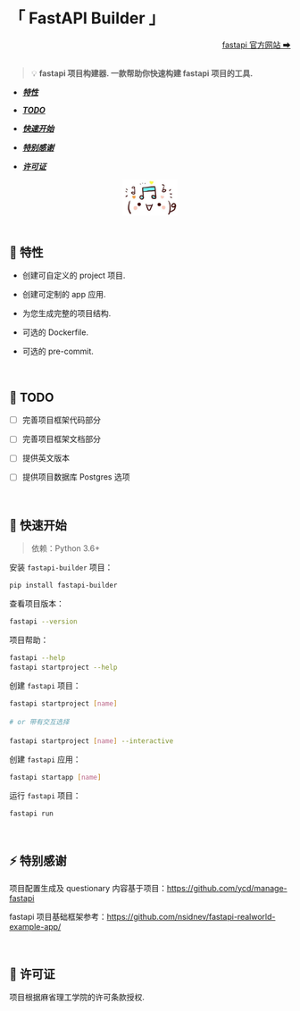 # 「 FastAPI Builder 」

<div align="right">
    <a href="https://fastapi.tiangolo.com/zh/">fastapi 官方网站 ➡</a>
</div>

<br>

> 💡 **fastapi 项目构建器. 一款帮助你快速构建 fastapi 项目的工具.**

+ ***[特性](#-特性)***

+ ***[TODO](#-todo)***

+ ***[快速开始](#-快速开始)***

+ ***[特别感谢](#-特别感谢)***

+ ***[许可证](#-许可证)***

<div align="center">
    <img src="https://github.com/fmw666/my-image-file/blob/master/images/cute/small-cute-8.jpg" width=100>
</div>

<br>

## 💬 特性

+ 创建可自定义的 project 项目.

+ 创建可定制的 app 应用.

+ 为您生成完整的项目结构.

+ 可选的 Dockerfile.

+ 可选的 pre-commit.

<br>

## 🎯 TODO

+ [ ] 完善项目框架代码部分

+ [ ] 完善项目框架文档部分

+ [ ] 提供英文版本

+ [ ] 提供项目数据库 Postgres 选项

<br>

## 🚀 快速开始

> 依赖：Python 3.6+

安装 `fastapi-builder` 项目：

```sh
pip install fastapi-builder
```

查看项目版本：

```sh
fastapi --version
```

项目帮助：

```sh
fastapi --help
fastapi startproject --help
```

创建 `fastapi` 项目：

```sh
fastapi startproject [name]

# or 带有交互选择

fastapi startproject [name] --interactive
```

创建 `fastapi` 应用：

```sh
fastapi startapp [name]
```

运行 `fastapi` 项目：

```sh
fastapi run
```

<br>

## ⚡ 特别感谢

项目配置生成及 questionary 内容基于项目：<https://github.com/ycd/manage-fastapi>

fastapi 项目基础框架参考：<https://github.com/nsidnev/fastapi-realworld-example-app/>

<br>

## 🚩 许可证

项目根据麻省理工学院的许可条款授权.
